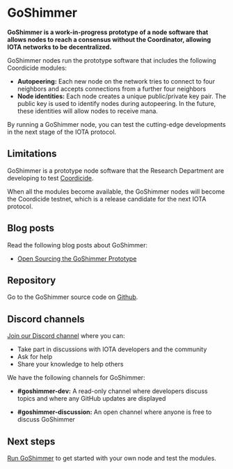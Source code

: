 # GoShimmer

**GoShimmer is a work-in-progress prototype of a node software that allows nodes to reach a consensus without the Coordinator, allowing IOTA networks to be decentralized.**

GoShimmer nodes run the prototype software that includes the following Coordicide modules:

- **Autopeering:** Each new node on the network tries to connect to four neighbors and accepts connections from a further four neighbors
- **Node identities:** Each node creates a unique public/private key pair. The public key is used to identify nodes during autopeering. In the future, these identities will allow nodes to receive mana.

By running a GoShimmer node, you can test the cutting-edge developments in the next stage of the IOTA protocol.

## Limitations

GoShimmer is a prototype node software that the Research Department are developing to test [Coordicide](https://coordicide.iota.org).

When all the modules become available, the GoShimmer nodes will become the Coordicide testnet, which is a release candidate for the next IOTA protocol.

## Blog posts

Read the following blog posts about GoShimmer:

- [Open Sourcing the GoShimmer Prototype](https://blog.iota.org/open-sourcing-of-the-goshimmer-prototype-891c0a8eafcb)

## Repository

Go to the GoShimmer source code on [Github](https://github.com/iotaledger/goshimmer).

## Discord channels

[Join our Discord channel](https://discord.iota.org) where you can:

- Take part in discussions with IOTA developers and the community
- Ask for help
- Share your knowledge to help others

We have the following channels for GoShimmer:

- **#goshimmer-dev:** A read-only channel where developers discuss topics and where any GitHub updates are displayed

- **#goshimmer-discussion:** An open channel where anyone is free to discuss GoShimmer

## Next steps

[Run GoShimmer](../how-to-guides/run-the-node.md) to get started with your own node and test the modules.



